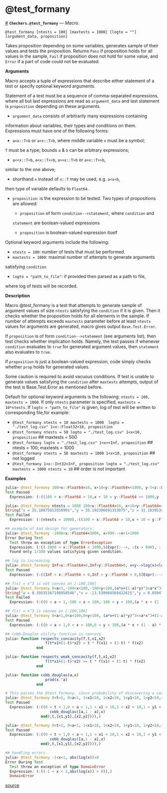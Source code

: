 
<a id='@test_formany-1'></a>

# @test_formany

<a id='Checkers.@test_formany' href='#Checkers.@test_formany'>#</a>
**`Checkers.@test_formany`** &mdash; *Macro*.



```
@test_formany [ntests = 100] [maxtests = 1000] [logto = ""] [argument_data, proposition]
```

Takes proposition depending on some variables, generates sample of their values and tests the proposition. Returns `Pass` if proposition holds for all values in the sample, `Fail` if proposition does not hold for some value, and `Error` if a part of code could not be evaluated.

**Arguments**

Macro accepts a tuple of expressions that describe either statement of a test or specify optional keyword arguments.

Statement of a test must be a sequence of comma-separated expressions, where all but last expressions are read as `argument_data` and last statement is `proposition` depending on these arguments.

  * `argument_data` consists of arbitrarily many expressions containing

information about variables, their types and conditions on them. Expressions must have one of the following forms:

  * `a<x::T<b` or `a>x::T>b`, where middle variable `x` must be a symbol;

`T`  must be a type; bounds `a` & `b` can be arbitrary expressions;

  * `a<<x::T<b`, `a<x::T<<b`, `a>>x::T>b` or `a>x::T>>b`,

similar to the one above;

  * shorthand `x` instead of `x::T` may be used, e.g. `a<x<b`,

then type of variable defaults to `Float64`.

  * `proposition`: is the expression to be tested. Two types of propositions are allowed:

      * `proposition` of form `condition-->statement`, where `condition` and

    `statement` are boolean-valued expressions

      * `proposition` is boolean-valued expression itself

Optional keyword arguments include the following:

  * `ntests = 100`: number of tests that must be performed.
  * `maxtests = 1000`: maximal number of attempts to generate arguments

satisfying `condition`

  * `logto = "path_to_file"`: if provided then parsed as a path to file,

where log of tests will be recorded.

**Description**

Macro @test_formany is a test that attempts to generate sample of argument values of size `ntests` satisfying the `condition` if it is given. Then it checks whether the proposition holds for all elements in the sample. If number of attempts exceeds `maxtests` parameter before at least `ntests` values for arguments are generated, macro gives output `Base.Test.Error`.

If `proposition` is of form `condition-->statement` (see arguments list), then test checks whether implication holds. Namely, the test passes if whenever `condition` evaluates to `true` for generated argument values, then `statement` also evaluates to `true`.

If `proposition` is just a boolean-valued expression, code simply checks whether `prop` holds for generated values.

Some caution is required to avoid vacuous conditions. If test is unable to generate values satisfying the `condition` after `maxtests` attempts, output of the test is Base.Test.Error as mentioned before.

Default for optional keyword arguments is the following: `ntests = 100, maxtests = 1000`. If only `ntests` parameter is specified, `maxtests = 10*ntests`. If `logto = "path_to_file"` is given, log of test will be written to corresponding file,for example:

  * `@test_formany ntests = 10 maxtests = 1000  logto =  "./test_log.csv" 1<x::Float32<10, proposition`
  * `@test_formany ntests = 50 logto = "./test_log.csv" 1<x<10, proposition` ## maxtests = 500
  * `@test_formany logto = "./test_log.csv" 1<x<<Inf, proposition` ## ntests = 100; maxtests = 1000
  * `@test_formany ntests = 50 maxtests = 1000 1<x<10, proposition` ## not logged
  * `@test_formany 1<x::Int32<Inf, proposition logto = "./test_log.csv" maxtests = 1000 ntests = 10` ## order is not important

**Examples**

```julia
julia> @test_formany 100>x::Float64>10, x+10<y::Float64<<1000, y-5<z::Float64<Inf, z>x+5
Test Passed
  Expression: (:((100 > x::Float64 > 10,x + 10 < y::Float64 << 1000,y - 5 < z::Float64 < Inf,z > x + 5)),)

julia> @test_formany ntests = 1000 100>x::Float64>10, x+10<y::Float64<<1000, y-5<z::Float64<Inf, z>x+6
String["x = 25.18875813550991","y = 35.192306691353075","z = 31.183953098939906"]
Test Failed
  Expression: (:(ntests = 1000),:((100 > x::Float64 > 10,x + 10 < y::Float64 << 1000,y - 5 < z::Float64 < Inf,z > x + 6)))

## example of bad design for generators:
julia> @test_formany -1000<x::Float64<1000, x>999-->x+1>1000
Error During Test
  Test threw an exception of type ErrorException
  Expression: (:((-1000 < x::Float64 < 1000,$(Expr(:-->, :(x > 999), :(x + 1 > 1000))))),)
  Found only 1/100 values satisfying given condition.

## log is increasing
julia> @test_formany Inf>x::Float64>0,Inf>y::Float64>0, x<y-->log(x)<log(y) ntests = 1000
Test Passed
  Expression: (:((Inf > x::Float64 > 0,Inf > y::Float64 > 0,$(Expr(:-->, :(x < y), :(log(x) < log(y)))))),:(ntests = 1000))

## f(x) = x^3 is not convex on [-100,100]
julia> @test_formany 0<a<1,-100<x<100,-100<y<100,(a*x+(1-a)*y)^3<a*x^3+(1-a)*y^3
String["a = 0.39535367198058546","x = -13.538004569422625","y = 0.8504731053549079"]
Test Failed
  Expression: (:((0 < a < 1,-100 < x < 100,-100 < y < 100,(a * x + (1 - a) * y) ^ 3 < a * x ^ 3 + (1 - a) * y ^ 3)),)

## f(x) = x^3 is convex on [-100,100]
julia> @test_formany 0<a<1,0<x<100,0<y<100, (a*x+(1-a)*y)^3<=a*x^3+(1-a)*y^3
Test Passed
  Expression: (:((0 < a < 1,0 < x < 100,0 < y < 100,(a * x + (1 - a) * y) ^ 3 <= a * x ^ 3 + (1 - a) * y ^ 3)),)

## Cobb-Douglas utility function is concave
julia> function respects_concavity(f,t,x1,x2)
                  f(t*x1+(1-t)*x2) > t * f(x1) + (1-t) * f(x2)
              end

julia> function respects_weak_concavity(f,t,x1,x2)
                  f(t*x1+(1-t)*x2) >= t * f(x1) + (1-t) * f(x2)
              end

julia> function cobb_douglas(a,x)
                  prod(x.^a)
              end

# This passes the @test_formany, since probability of discovering a counter-example with a = .5 is zero.
julia> @test_formany 0<t<1, 0<a<1, 1<x1<10, 1<x2<10, 1<y1<10, 1<y2<10,respects_concavity(x -> cobb_douglas([a,1-a],x),t,[x1,y1],[x2,y2])
Test Passed
  Expression: (:((0 < t < 1,0 < a < 1,1 < x1 < 10,1 < x2 < 10,1 < y1 < 10,1 < y2 < 10,respects_concavity((x->begin  # REPL[5], line 1:
                    cobb_douglas([a,1 - a],x)
                end),t,[x1,y1],[x2,y2]))),)

julia> @test_formany 0<t<1, 0<a<1, 1<x1<10, 1<x2<10, 1<y1<10, 1<y2<10,respects_weak_concavity(x -> cobb_douglas([a,1-a],x),t,[x1,y1],[x2,y2])
Test Passed
  Expression: (:((0 < t < 1,0 < a < 1,1 < x1 < 10,1 < x2 < 10,1 < y1 < 10,1 < y2 < 10,respects_weak_concavity((x->begin  # REPL[6], line 1:
                    cobb_douglas([a,1 - a],x)
                end),t,[x1,y1],[x2,y2]))),)

## handling errors
julia> @test_formany -1<x<1, abs(log(x))>0
Error During Test
  Test threw an exception of type DomainError
  Expression: (:((-1 < x < 1,abs(log(x)) > 0)),)
  DomainError
```


<a target='_blank' href='https://github.com/pkalikman/Checkers.jl/tree/205adf62f3223982e019b099ad947b17a386ceee/src/./test-formany.jl#L1-L142' class='documenter-source'>source</a><br>

